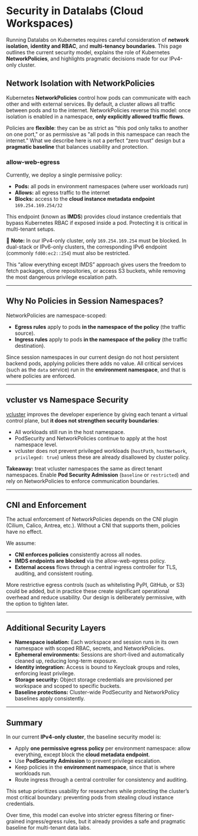 # Security in Datalabs (Cloud Workspaces)

Running Datalabs on Kubernetes requires careful consideration of **network isolation**, **identity and RBAC**, and **multi-tenancy boundaries**. This page outlines the current security model, explains the role of Kubernetes **NetworkPolicies**, and highlights pragmatic decisions made for our IPv4-only cluster.

## Network Isolation with NetworkPolicies

Kubernetes **NetworkPolicies** control how pods can communicate with each other and with external services. By default, a cluster allows all traffic between pods and to the internet. NetworkPolicies reverse this model: once isolation is enabled in a namespace, **only explicitly allowed traffic flows**.  

Policies are **flexible**: they can be as strict as "this pod only talks to another on one port," or as permissive as "all pods in this namespace can reach the internet." What we describe here is not a perfect “zero trust” design but a **pragmatic baseline** that balances usability and protection.

### allow-web-egress

Currently, we deploy a single permissive policy:

- **Pods:** all pods in environment namespaces (where user workloads run)  
- **Allows:** all egress traffic to the internet  
- **Blocks:** access to the **cloud instance metadata endpoint** `169.254.169.254/32`  

This endpoint (known as **IMDS**) provides cloud instance credentials that bypass Kubernetes RBAC if exposed inside a pod. Protecting it is critical in multi-tenant setups.  

📌 **Note:** In our IPv4-only cluster, only `169.254.169.254` must be blocked. In dual-stack or IPv6-only clusters, the corresponding IPv6 endpoint (commonly `fd00:ec2::254`) must also be restricted.

This “allow everything except IMDS” approach gives users the freedom to fetch packages, clone repositories, or access S3 buckets, while removing the most dangerous privilege escalation path.

---

## Why No Policies in Session Namespaces?

NetworkPolicies are namespace-scoped:

- **Egress rules** apply to pods **in the namespace of the policy** (the traffic source).  
- **Ingress rules** apply to pods **in the namespace of the policy** (the traffic destination).  

Since session namespaces in our current design do not host persistent backend pods, applying policies there adds no value. All critical services (such as the `data` service) run in the **environment namespace**, and that is where policies are enforced.

---

## vcluster vs Namespace Security

[vcluster](https://www.vcluster.com/) improves the developer experience by giving each tenant a virtual control plane, but **it does not strengthen security boundaries**:

- All workloads still run in the host namespace.  
- PodSecurity and NetworkPolicies continue to apply at the host namespace level.  
- vcluster does not prevent privileged workloads (`hostPath`, `hostNetwork`, `privileged: true`) unless these are already disallowed by cluster policy.  

**Takeaway:** treat vcluster namespaces the same as direct tenant namespaces. Enable **Pod Security Admission** (`baseline` or `restricted`) and rely on NetworkPolicies to enforce communication boundaries.

---

## CNI and Enforcement

The actual enforcement of NetworkPolicies depends on the CNI plugin (Cilium, Calico, Antrea, etc.). Without a CNI that supports them, policies have no effect.

We assume:

- **CNI enforces policies** consistently across all nodes.  
- **IMDS endpoints are blocked** via the allow-web-egress policy.  
- **External access** flows through a central ingress controller for TLS, auditing, and consistent routing.  

More restrictive egress controls (such as whitelisting PyPI, GitHub, or S3) could be added, but in practice these create significant operational overhead and reduce usability. Our design is deliberately permissive, with the option to tighten later.

---

## Additional Security Layers

- **Namespace isolation:** Each workspace and session runs in its own namespace with scoped RBAC, secrets, and NetworkPolicies.  
- **Ephemeral environments:** Sessions are short-lived and automatically cleaned up, reducing long-term exposure.  
- **Identity integration:** Access is bound to Keycloak groups and roles, enforcing least privilege.  
- **Storage security:** Object storage credentials are provisioned per workspace and scoped to specific buckets.  
- **Baseline protections:** Cluster-wide PodSecurity and NetworkPolicy baselines apply consistently.

---

## Summary

In our current **IPv4-only cluster**, the baseline security model is:

- Apply **one permissive egress policy** per environment namespace: allow everything, except block the **cloud metadata endpoint**.  
- Use **PodSecurity Admission** to prevent privilege escalation.  
- Keep policies in the **environment namespace**, since that is where workloads run.  
- Route ingress through a central controller for consistency and auditing.  

This setup prioritizes usability for researchers while protecting the cluster’s most critical boundary: preventing pods from stealing cloud instance credentials.  

Over time, this model can evolve into stricter egress filtering or finer-grained ingress/egress rules, but it already provides a safe and pragmatic baseline for multi-tenant data labs.  
